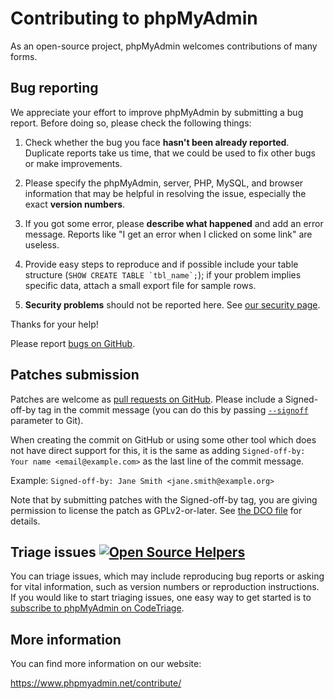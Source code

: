 # Contributing to phpMyAdmin

As an open-source project, phpMyAdmin welcomes contributions of many forms.

## Bug reporting

We appreciate your effort to improve phpMyAdmin by submitting a bug report. Before doing so, please check the following things:

1. Check whether the bug you face **hasn't been already reported**. Duplicate reports take us time, that we could be used to fix other bugs or make improvements.

2. Please specify the phpMyAdmin, server, PHP, MySQL, and browser information that may be helpful in resolving the issue, especially the exact **version numbers**.

3. If you got some error, please **describe what happened** and add an error message. Reports like "I get an error when I clicked on some link" are useless.

4. Provide easy steps to reproduce and if possible include your table structure (``SHOW CREATE TABLE `tbl_name`;``); if your problem implies specific data, attach a small export file for sample rows.

5. **Security problems** should not be reported here. See [our security page](https://www.phpmyadmin.net/security/).

Thanks for your help!

Please report [bugs on GitHub][1].

[1]: https://github.com/phpmyadmin/phpmyadmin/issues/new

## Patches submission

Patches are welcome as [pull requests on GitHub][2].  Please include a
Signed-off-by tag in the commit message (you can do this by passing [`--signoff`][4] parameter to Git).

When creating the commit on GitHub or using some other tool which does not have
direct support for this, it is the same as adding `Signed-off-by: Your name <email@example.com>`
as the last line of the commit message.

Example: `Signed-off-by: Jane Smith <jane.smith@example.org>`

Note that by submitting patches with the Signed-off-by tag, you are giving
permission to license the patch as GPLv2-or-later. See [the DCO file][3] for details.


[2]: https://github.com/phpmyadmin/phpmyadmin/pulls
[3]: https://github.com/phpmyadmin/phpmyadmin/blob/master/DCO
[4]: https://git-scm.com/docs/git-commit#Documentation/git-commit.txt---signoff

## Triage issues [![Open Source Helpers](https://www.codetriage.com/phpmyadmin/phpmyadmin/badges/users.svg)](https://www.codetriage.com/phpmyadmin/phpmyadmin)

You can triage issues, which may include reproducing bug reports or asking for vital information, such as version numbers or reproduction instructions. If you would like to start triaging issues, one easy way to get started is to [subscribe to phpMyAdmin on CodeTriage](https://www.codetriage.com/phpmyadmin/phpmyadmin).

## More information

You can find more information on our website:

https://www.phpmyadmin.net/contribute/
